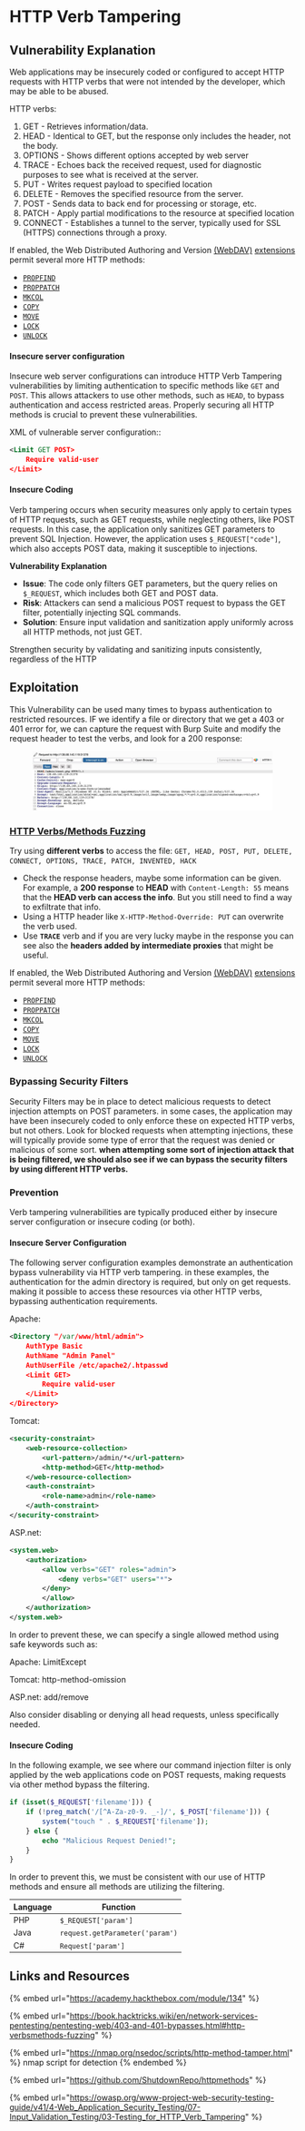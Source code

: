 # HTTP Verb Tampering

## Vulnerability Explanation&#x20;

Web applications may be insecurely coded or configured to accept HTTP requests with HTTP verbs that were not intended by the developer, which may be able to be abused.&#x20;

HTTP verbs:

1. GET - Retrieves information/data.
2. HEAD - Identical to GET, but the response only includes the header, not the body.
3. OPTIONS - Shows different options accepted by web server
4. TRACE - Echoes back the received request, used for diagnostic purposes to see what is received at the server.
5. PUT - Writes request payload to specified location
6. DELETE - Removes the specified resource from the server.
7. POST - Sends data to back end for processing or storage, etc.&#x20;
8. PATCH - Apply partial modifications to the resource at specified location
9. CONNECT - Establishes a tunnel to the server, typically used for SSL (HTTPS) connections through a proxy.

If enabled, the Web Distributed Authoring and Version [(WebDAV)](http://www.webdav.org/specs/rfc2518.html) [extensions](https://tools.ietf.org/html/rfc4918) permit several more HTTP methods:

* [`PROPFIND`](http://www.webdav.org/specs/rfc2518.html#METHOD_PROPFIND)
* [`PROPPATCH`](http://www.webdav.org/specs/rfc2518.html#METHOD_PROPPATCH)
* [`MKCOL`](http://www.webdav.org/specs/rfc2518.html#METHOD_MKCOL)
* [`COPY`](http://www.webdav.org/specs/rfc2518.html#METHOD_COPY)
* [`MOVE`](http://www.webdav.org/specs/rfc2518.html#METHOD_MOVE)
* [`LOCK`](http://www.webdav.org/specs/rfc2518.html#METHOD_LOCK)
* [`UNLOCK`](http://www.webdav.org/specs/rfc2518.html#METHOD_UNLOCK)

#### Insecure server configuration

Insecure web server configurations can introduce HTTP Verb Tampering vulnerabilities by limiting authentication to specific methods like `GET` and `POST`. This allows attackers to use other methods, such as `HEAD`, to bypass authentication and access restricted areas. Properly securing all HTTP methods is crucial to prevent these vulnerabilities.

XML of vulnerable server configuration::

```xml
<Limit GET POST>
    Require valid-user
</Limit>
```

#### Insecure Coding&#x20;

Verb tampering occurs when security measures only apply to certain types of HTTP requests, such as GET requests, while neglecting others, like POST requests. In this case, the application only sanitizes GET parameters to prevent SQL Injection. However, the application uses `$_REQUEST["code"]`, which also accepts POST data, making it susceptible to injections.

**Vulnerability Explanation**

* **Issue**: The code only filters GET parameters, but the query relies on `$_REQUEST`, which includes both GET and POST data.
* **Risk**: Attackers can send a malicious POST request to bypass the GET filter, potentially injecting SQL commands.
* **Solution**: Ensure input validation and sanitization apply uniformly across all HTTP methods, not just GET.

Strengthen security by validating and sanitizing inputs consistently, regardless of the HTTP

## Exploitation

This Vulnerability can be used many times to bypass authentication to restricted resources. IF we identify a file or directory that we get a 403 or 401 error for, we can capture the request with Burp Suite and modify the request header to test the verbs, and look for a 200 response:

<figure><img src="../.gitbook/assets/image (1) (1).png" alt=""><figcaption></figcaption></figure>

### [HTTP Verbs/Methods Fuzzing](https://book.hacktricks.wiki/en/network-services-pentesting/pentesting-web/403-and-401-bypasses.html#http-verbsmethods-fuzzing) <a href="#http-verbsmethods-fuzzing" id="http-verbsmethods-fuzzing"></a>

Try using **different verbs** to access the file: `GET, HEAD, POST, PUT, DELETE, CONNECT, OPTIONS, TRACE, PATCH, INVENTED, HACK`

* Check the response headers, maybe some information can be given. For example, a **200 response** to **HEAD** with `Content-Length: 55` means that the **HEAD verb can access the info**. But you still need to find a way to exfiltrate that info.
* Using a HTTP header like `X-HTTP-Method-Override: PUT` can overwrite the verb used.
* Use **`TRACE`** verb and if you are very lucky maybe in the response you can see also the **headers added by intermediate proxies** that might be useful.

If enabled, the Web Distributed Authoring and Version [(WebDAV)](http://www.webdav.org/specs/rfc2518.html) [extensions](https://tools.ietf.org/html/rfc4918) permit several more HTTP methods:

* [`PROPFIND`](http://www.webdav.org/specs/rfc2518.html#METHOD_PROPFIND)
* [`PROPPATCH`](http://www.webdav.org/specs/rfc2518.html#METHOD_PROPPATCH)
* [`MKCOL`](http://www.webdav.org/specs/rfc2518.html#METHOD_MKCOL)
* [`COPY`](http://www.webdav.org/specs/rfc2518.html#METHOD_COPY)
* [`MOVE`](http://www.webdav.org/specs/rfc2518.html#METHOD_MOVE)
* [`LOCK`](http://www.webdav.org/specs/rfc2518.html#METHOD_LOCK)
* [`UNLOCK`](http://www.webdav.org/specs/rfc2518.html#METHOD_UNLOCK)

### Bypassing Security Filters

Security Filters may be in place to detect malicious requests to detect injection attempts on POST parameters. in some cases, the application may have been insecurely coded to only enforce these on expected HTTP verbs, but not others. Look for blocked requests when attempting injections, these will typically provide some type of error that the request was denied or malicious of some sort. **when attempting some sort of injection attack that is being filtered, we should also see if we can bypass the security filters by using different HTTP verbs.**



### Prevention

Verb tampering vulnerabilities are typically produced either by insecure server configuration or insecure coding (or both).&#x20;

#### Insecure Server Configuration

The following server configuration examples demonstrate an authentication bypass vulnerability via HTTP verb tampering. in these examples, the authentication for the admin directory is required, but only on get requests. making it possible to access these resources via other HTTP verbs, bypassing authentication requirements.&#x20;

Apache:

```xml
<Directory "/var/www/html/admin">
    AuthType Basic
    AuthName "Admin Panel"
    AuthUserFile /etc/apache2/.htpasswd
    <Limit GET>
        Require valid-user
    </Limit>
</Directory>
```

Tomcat:

```xml
<security-constraint>
    <web-resource-collection>
        <url-pattern>/admin/*</url-pattern>
        <http-method>GET</http-method>
    </web-resource-collection>
    <auth-constraint>
        <role-name>admin</role-name>
    </auth-constraint>
</security-constraint>
```

ASP.net:

```xml
<system.web>
    <authorization>
        <allow verbs="GET" roles="admin">
            <deny verbs="GET" users="*">
        </deny>
        </allow>
    </authorization>
</system.web>
```

In order to prevent these, we can specify a single allowed method using safe keywords such as:

Apache: LimitExcept

Tomcat: http-method-omission

ASP.net: add/remove

Also consider disabling or denying all head requests, unless specifically needed.&#x20;

#### Insecure Coding

In the following example, we see where our command injection filter is only applied by the web applications code on POST requests, making requests via other method bypass the filtering.

```php
if (isset($_REQUEST['filename'])) {
    if (!preg_match('/[^A-Za-z0-9. _-]/', $_POST['filename'])) {
        system("touch " . $_REQUEST['filename']);
    } else {
        echo "Malicious Request Denied!";
    }
}
```

In order to prevent this, we must be consistent with our use of HTTP methods and ensure all methods are utilizing the filtering.

| Language | Function                        |
| -------- | ------------------------------- |
| PHP      | `$_REQUEST['param']`            |
| Java     | `request.getParameter('param')` |
| C#       | `Request['param']`              |

## Links and Resources

{% embed url="https://academy.hackthebox.com/module/134" %}

{% embed url="https://book.hacktricks.wiki/en/network-services-pentesting/pentesting-web/403-and-401-bypasses.html#http-verbsmethods-fuzzing" %}

{% embed url="https://nmap.org/nsedoc/scripts/http-method-tamper.html" %}
nmap script for detection
{% endembed %}

{% embed url="https://github.com/ShutdownRepo/httpmethods" %}

{% embed url="https://owasp.org/www-project-web-security-testing-guide/v41/4-Web_Application_Security_Testing/07-Input_Validation_Testing/03-Testing_for_HTTP_Verb_Tampering" %}
